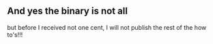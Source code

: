## And yes the binary is not all
but before I received not one cent, I will not publish the rest of the how to's!!!
